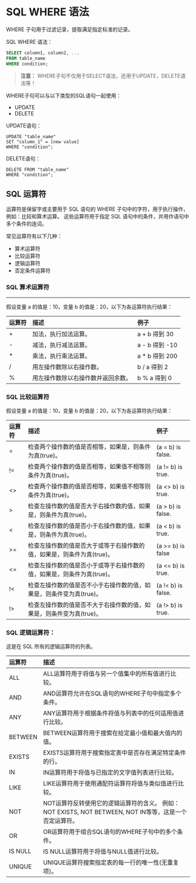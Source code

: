 # SQL WHERE 语法

WHERE 子句用于过滤记录，提取满足指定标准的记录。

SQL WHERE 语法：

```sql
SELECT column1, column2, ... 
FROM table_name 
WHERE condition;
```

> **注意：** WHERE子句不仅用于SELECT语法，还用于UPDATE，DELETE语法等！

WHERE子句可以与以下类型的SQL语句一起使用：

- UPDATE
- DELETE

UPDATE语句：

```
UPDATE "table_name"
SET "column_1" = [new value]
WHERE "condition";
```

DELETE语句：

```
DELETE FROM "table_name"
WHERE "condition";
```

## SQL 运算符

运算符是保留字或主要用于 SQL 语句的 WHERE 子句中的字符，用于执行操作，例如：比较和算术运算。 这些运算符用于指定 SQL 语句中的条件，并用作语句中多个条件的连词。

常见运算符有以下几种：

- 算术运算符
- 比较运算符
- 逻辑运算符
- 否定条件运算符

### SQL 算术运算符

------

假设变量 a 的值是：10，变量 b 的值是：20，以下为各运算符执行结果：

| 运算符 | 描述                               | 例子           |
| :----- | :--------------------------------- | :------------- |
| +      | 加法，执行加法运算。               | a + b 得到 30  |
| -      | 减法，执行减法运算。               | a - b 得到 -10 |
| *      | 乘法，执行乘法运算。               | a * b 得到 200 |
| /      | 用左操作数除以右操作数。           | b / a 得到 2   |
| %      | 用左操作数除以右操作数并返回余数。 | b % a 得到 0   |



### SQL 比较运算符

假设变量 a 的值是：10，变量 b 的值是：20，以下为各运算符执行结果：

| 运算符 | 描述                                                         | 例子               |
| :----- | :----------------------------------------------------------- | :----------------- |
| =      | 检查两个操作数的值是否相等，如果是，则条件为真(true)。       | (a = b) is false.  |
| !=     | 检查两个操作数的值是否相等，如果值不相等则条件为真(true)。   | (a != b) is true.  |
| <>     | 检查两个操作数的值是否相等，如果值不相等则条件为真(true)。   | (a <> b) is true.  |
| >      | 检查左操作数的值是否大于右操作数的值，如果是，则条件为真(true)。 | (a > b) is false.  |
| <      | 检查左操作数的值是否小于右操作数的值，如果是，则条件为真(true)。 | (a < b) is true.   |
| >=     | 检查左操作数的值是否大于或等于右操作数的值，如果是，则条件为真(true)。 | (a >= b) is false  |
| <=     | 检查左操作数的值是否小于或等于右操作数的值，如果是，则条件为真(true)。 | (a <= b) is true.  |
| !<     | 检查左操作数的值是否不小于右操作数的值，如果是，则条件变为真(true)。 | (a !< b) is false. |
| !>     | 检查左操作数的值是否不大于右操作数的值，如果是，则条件变为真(true)。 | (a !> b) is true.  |



### SQL 逻辑运算符：

这是在 SQL 所有的逻辑运算符的列表。

| 运算符  | 描述                                                         |
| :------ | :----------------------------------------------------------- |
| ALL     | ALL运算符用于将值与另一个值集中的所有值进行比较。            |
| AND     | AND运算符允许在SQL语句的WHERE子句中指定多个条件。            |
| ANY     | ANY运算符用于根据条件将值与列表中的任何适用值进行比较。      |
| BETWEEN | BETWEEN运算符用于搜索在给定最小值和最大值内的值。            |
| EXISTS  | EXISTS运算符用于搜索指定表中是否存在满足特定条件的行。       |
| IN      | IN运算符用于将值与已指定的文字值列表进行比较。               |
| LIKE    | LIKE运算符用于使用通配符运算符将值与类似值进行比较。         |
| NOT     | NOT运算符反转使用它的逻辑运算符的含义。 例如：NOT EXISTS, NOT BETWEEN, NOT IN等等，这是一个否定运算符。 |
| OR      | OR运算符用于组合SQL语句的WHERE子句中的多个条件。             |
| IS NULL | IS NULL运算符用于将值与NULL值进行比较。                      |
| UNIQUE  | UNIQUE运算符搜索指定表的每一行的唯一性(无重复项)。           |